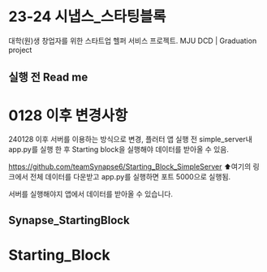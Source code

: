 # 23-24 시냅스_스타팅블록

대학(원)생 창업자를 위한 스타트업 헬퍼 서비스 프로젝트.
MJU DCD | Graduation project 



## 실행 전 Read me

# 0128 이후 변경사항
240128 이후 서버를 이용하는 방식으로 변경, 플러터 앱 실행 전 simple_server내 app.py를 실행 한 후
Starting block을 실행해야 데이터를 받아올 수 있음.

https://github.com/teamSynapse6/Starting_Block_SimpleServer
⬆️여기의 링크에서 전체 데이터를 다운받고 app.py를 실행하면 포트 5000으로 실행됨.

서버를 실행해야지 앱에서 데이터를 받아올 수 있습니다.

## Synapse_StartingBlock
# Starting_Block
